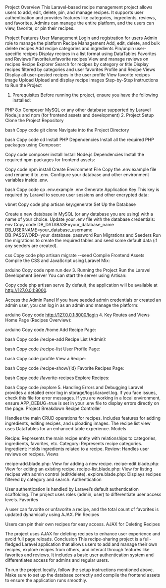 Project Overview
This Laravel-based recipe management project allows users to add, edit, delete, pin, and manage recipes. It supports user authentication and provides features like categories, ingredients, reviews, and favorites. Admins can manage the entire platform, and the users can view, favorite, or pin their recipes.

Project Features
User Management
Login and registration for users
Admin role to manage the platform
Recipe Management
Add, edit, delete, and bulk delete recipes
Add recipe categories and ingredients
Pin/unpin user-specific recipes
Display recipes in a list format using DataTables
Favorites and Reviews
Favorite/unfavorite recipes
View and manage reviews on recipes
Recipe Explorer
Search for recipes by category or title
Display recipes filtered by categories and user favorites
Profile and Recipe Views
Display all user-posted recipes in the user profile
View favorite recipes
Image Upload
Upload and display recipe images
Step-by-Step Instructions to Run the Project
1. Prerequisites
Before running the project, ensure you have the following installed:

PHP 8.x
Composer
MySQL or any other database supported by Laravel
Node.js and npm (for frontend assets and development)
2. Project Setup
Clone the Project Repository

bash
Copy code
git clone <repository-url>
Navigate into the Project Directory

bash
Copy code
cd <project-folder>
Install PHP Dependencies Install all the required PHP packages using Composer:

Copy code
composer install
Install Node.js Dependencies Install the required npm packages for frontend assets:

Copy code
npm install
Create Environment File Copy the .env.example file and rename it to .env. Configure your database and other environment variables inside .env.

bash
Copy code
cp .env.example .env
Generate Application Key This key is required by Laravel to secure user sessions and other encrypted data:

vbnet
Copy code
php artisan key:generate
Set Up the Database

Create a new database in MySQL (or any database you are using) with a name of your choice.
Update your .env file with the database credentials:
env
Copy code
DB_DATABASE=your_database_name
DB_USERNAME=your_database_username
DB_PASSWORD=your_database_password
Run Migrations and Seeders Run the migrations to create the required tables and seed some default data (if any seeders are created).

css
Copy code
php artisan migrate --seed
Compile Frontend Assets Compile the CSS and JavaScript using Laravel Mix:

arduino
Copy code
npm run dev
3. Running the Project
Run the Laravel Development Server You can start the server using Artisan:

Copy code
php artisan serve
By default, the application will be available at http://127.0.0.1:8000.

Access the Admin Panel If you have seeded admin credentials or created an admin user, you can log in as an admin and manage the platform:

arduino
Copy code
http://127.0.0.1:8000/login
4. Key Routes and Views
Home Page (Recipes Overview):

arduino
Copy code
/home
Add Recipe Page:

bash
Copy code
/recipe-add
Recipe List (Admin):

bash
Copy code
/recipe-list
User Profile Page:

bash
Copy code
/profile
View a Recipe:

bash
Copy code
/recipe-show/{id}
Favorite Recipes Page:

bash
Copy code
/favorite-recipes
Explore Recipes:

bash
Copy code
/explore
5. Handling Errors and Debugging
Laravel provides a detailed error log in storage/logs/laravel.log. If you face issues, check this file for error messages.
If you are working in a local environment, ensure APP_DEBUG=true is set in your .env file to display errors directly on the page.
Project Breakdown
Recipe Controller

Handles the main CRUD operations for recipes.
Includes features for adding ingredients, editing recipes, and uploading images.
The recipe list view uses DataTables for an enhanced table experience.
Models

Recipe: Represents the main recipe entity with relationships to categories, ingredients, favorites, etc.
Category: Represents recipe categories.
Ingredient: Holds ingredients related to a recipe.
Review: Handles user reviews on recipes.
Views

recipe-add.blade.php: View for adding a new recipe.
recipe-edit.blade.php: View for editing an existing recipe.
recipe-list.blade.php: View for listing recipes with admin control (edit/delete).
explore.blade.php: Displays recipes filtered by category and search.
Authentication

User authentication is handled by Laravel’s default authentication scaffolding.
The project uses roles (admin, user) to differentiate user access levels.
Favorites

A user can favorite or unfavorite a recipe, and the total count of favorites is updated dynamically using AJAX.
Pin Recipes

Users can pin their own recipes for easy access.
AJAX for Deleting Recipes

The project uses AJAX for deleting recipes to enhance user experience and avoid full page reloads.
Conclusion
This recipe-sharing project is a full-fledged Laravel application that allows users to add and manage their own recipes, explore recipes from others, and interact through features like favorites and reviews. It includes a basic user authentication system and differentiates access for admins and regular users.

To run the project locally, follow the setup instructions mentioned above. Make sure to set up the database correctly and compile the frontend assets to ensure the application runs smoothly.
